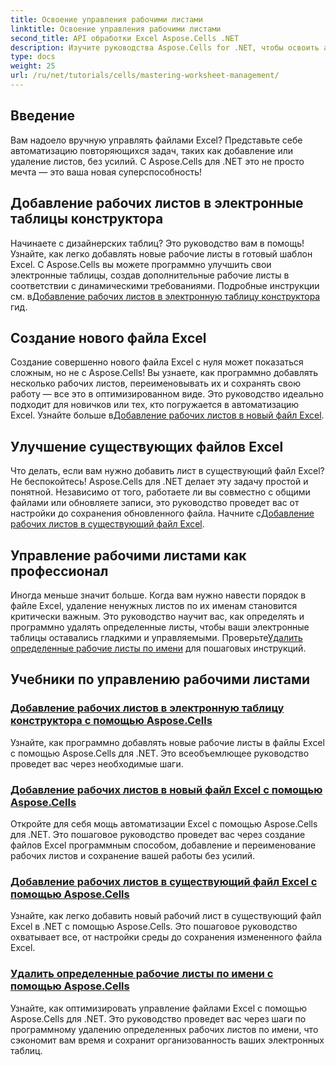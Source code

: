 ```yaml
---
title: Освоение управления рабочими листами
linktitle: Освоение управления рабочими листами
second_title: API обработки Excel Aspose.Cells .NET
description: Изучите руководства Aspose.Cells for .NET, чтобы освоить автоматизацию Excel. Изучите добавление/удаление рабочих листов в новых или существующих файлах Excel программным способом.
type: docs
weight: 25
url: /ru/net/tutorials/cells/mastering-worksheet-management/
---
```

## Введение

Вам надоело вручную управлять файлами Excel? Представьте себе автоматизацию повторяющихся задач, таких как добавление или удаление листов, без усилий. С Aspose.Cells для .NET это не просто мечта — это ваша новая суперспособность!  

## Добавление рабочих листов в электронные таблицы конструктора  

 Начинаете с дизайнерских таблиц? Это руководство вам в помощь! Узнайте, как легко добавлять новые рабочие листы в готовый шаблон Excel. С Aspose.Cells вы можете программно улучшить свои электронные таблицы, создав дополнительные рабочие листы в соответствии с динамическими требованиями. Подробные инструкции см. в[Добавление рабочих листов в электронную таблицу конструктора](./adding-worksheets-to-designer-spreadsheet/) гид.  

## Создание нового файла Excel  

 Создание совершенно нового файла Excel с нуля может показаться сложным, но не с Aspose.Cells! Вы узнаете, как программно добавлять несколько рабочих листов, переименовывать их и сохранять свою работу — все это в оптимизированном виде. Это руководство идеально подходит для новичков или тех, кто погружается в автоматизацию Excel. Узнайте больше в[Добавление рабочих листов в новый файл Excel](./adding-worksheets-to-new-excel-file/).  

## Улучшение существующих файлов Excel  

 Что делать, если вам нужно добавить лист в существующий файл Excel? Не беспокойтесь! Aspose.Cells для .NET делает эту задачу простой и понятной. Независимо от того, работаете ли вы совместно с общими файлами или обновляете записи, это руководство проведет вас от настройки до сохранения обновленного файла. Начните с[Добавление рабочих листов в существующий файл Excel](./adding-worksheets-to-existing-excel-file/).  

## Управление рабочими листами как профессионал  

 Иногда меньше значит больше. Когда вам нужно навести порядок в файле Excel, удаление ненужных листов по их именам становится критически важным. Это руководство научит вас, как определять и программно удалять определенные листы, чтобы ваши электронные таблицы оставались гладкими и управляемыми. Проверьте[Удалить определенные рабочие листы по имени](./remove-specific-worksheets-by-name/) для пошаговых инструкций.  

## Учебники по управлению рабочими листами
### [Добавление рабочих листов в электронную таблицу конструктора с помощью Aspose.Cells](./adding-worksheets-to-designer-spreadsheet/)
Узнайте, как программно добавлять новые рабочие листы в файлы Excel с помощью Aspose.Cells для .NET. Это всеобъемлющее руководство проведет вас через необходимые шаги.
### [Добавление рабочих листов в новый файл Excel с помощью Aspose.Cells](./adding-worksheets-to-new-excel-file/)
Откройте для себя мощь автоматизации Excel с помощью Aspose.Cells для .NET. Это пошаговое руководство проведет вас через создание файлов Excel программным способом, добавление и переименование рабочих листов и сохранение вашей работы без усилий.
### [Добавление рабочих листов в существующий файл Excel с помощью Aspose.Cells](./adding-worksheets-to-existing-excel-file/)
Узнайте, как легко добавить новый рабочий лист в существующий файл Excel в .NET с помощью Aspose.Cells. Это пошаговое руководство охватывает все, от настройки среды до сохранения измененного файла Excel.
### [Удалить определенные рабочие листы по имени с помощью Aspose.Cells](./remove-specific-worksheets-by-name/)
Узнайте, как оптимизировать управление файлами Excel с помощью Aspose.Cells для .NET. Это руководство проведет вас через шаги по программному удалению определенных рабочих листов по имени, что сэкономит вам время и сохранит организованность ваших электронных таблиц.